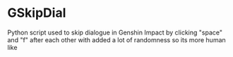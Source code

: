 # GSkipDial

Python script used to skip dialogue in Genshin Impact by clicking "space" and "f" after each other with added a lot of randomness so its more human like

